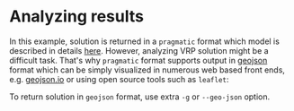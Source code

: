# Analyzing results

In this example, solution is returned in a `pragmatic` format which model is described in details
[here](../concepts/pragmatic/solution/index.md). However, analyzing VRP solution might be a difficult task. That's why
`pragmatic` format supports output in [geojson](https://en.wikipedia.org/wiki/GeoJSON) format which can be simply
visualized in numerous web based front ends, e.g. [geojson.io](http://geojson.io/) or using open source tools such
as `leaflet`:

<div id="geojson" hidden>
{{#include ../../../examples/json-pragmatic/data/objectives/berlin.default.solution.geojson}}
</div>

<div id="map"></div>

To return solution in `geojson` format, use extra `-g` or `--geo-json` option.